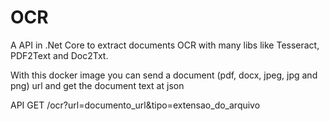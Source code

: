 # OCR

A API in .Net Core to extract documents OCR with many libs like Tesseract, PDF2Text and Doc2Txt.

With this docker image you can send a document (pdf, docx, jpeg, jpg and png) url and get the document text at json

API GET /ocr?url=documento_url&tipo=extensao_do_arquivo

